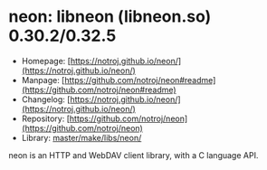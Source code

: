 # neon: libneon (libneon.so) 0.30.2/0.32.5
 - Homepage: [https://notroj.github.io/neon/](https://notroj.github.io/neon/)
 - Manpage: [https://github.com/notroj/neon#readme](https://github.com/notroj/neon#readme)
 - Changelog: [https://notroj.github.io/neon/](https://notroj.github.io/neon/)
 - Repository: [https://github.com/notroj/neon](https://github.com/notroj/neon)
 - Library: [master/make/libs/neon/](https://github.com/Freetz-NG/freetz-ng/tree/master/make/libs/neon/)

neon is an HTTP and WebDAV client library, with a C language API.

